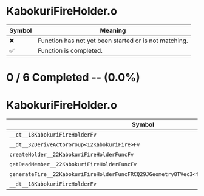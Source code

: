 # KabokuriFireHolder.o
| Symbol | Meaning 
| ------------- | ------------- 
| :x: | Function has not yet been started or is not matching. 
| :white_check_mark: | Function is completed. 


# 0 / 6 Completed -- (0.0%)
# KabokuriFireHolder.o
| Symbol | Decompiled? |
| ------------- | ------------- |
| `__ct__18KabokuriFireHolderFv` | :x: |
| `__dt__32DeriveActorGroup<12KabokuriFire>Fv` | :x: |
| `createHolder__22KabokuriFireHolderFuncFv` | :x: |
| `getDeadMember__22KabokuriFireHolderFuncFv` | :x: |
| `generateFire__22KabokuriFireHolderFuncFRCQ29JGeometry8TVec3<f>RCQ29JGeometry8TVec3<f>b` | :x: |
| `__dt__18KabokuriFireHolderFv` | :x: |
